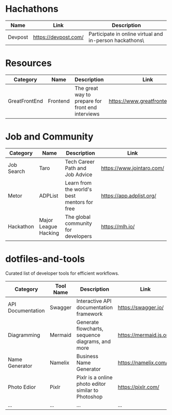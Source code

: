 # Hachathons
| Name | Link|Description |
|---|---|------------------------------------------|
|Devpost|https://devpost.com/|Participate in online virtual and in-person hackathons\

# Resources
| Category | Name | Description | Link|
|---|---|---|------------------------------------------|
|GreatFrontEnd|Frontend|The great way to prepare for front end interviews|https://www.greatfrontend.com/|

# Job and Community
| Category | Name | Description | Link|
|---|---|---|------------------------------------------|
|Job Search|Taro|Tech Career Path and Job Advice|https://www.jointaro.com/|
|Metor|ADPList|Learn from the world's best mentors for free|https://app.adplist.org/|
|Hackathon|Major League Hacking|The global community for developers|https://mlh.io/|

# dotfiles-and-tools
Curated list of developer tools for efficient workflows.

| Category | Tool Name | Description | Link|
|---|---|---|------------------------------------------|
| API Documentation | Swagger | Interactive API documentation framework | https://swagger.io/|
| Diagramming | Mermaid | Generate flowcharts, sequence diagrams, and more | https://mermaid.js.org/|
| Name Generator | Namelix | Business Name Generator | https://namelix.com/ |
| Photo Edior | Pixlr | Pixlr is a online photo editor similar to Photoshop | https://pixlr.com/ |
| ... | ... | ... | ...                                      |
